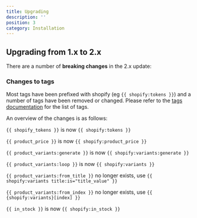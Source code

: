 ```yaml
---
title: Upgrading
description: ''
position: 3
category: Installation
---
```


## Upgrading from 1.x to 2.x

There are a number of **breaking changes** in the 2.x update:

### Changes to tags

Most tags have been prefixed with shopify (eg `{{ shopify:tokens }}`) and a number of tags have been removed or changed. Please refer to the [tags documentation](frontend/tags) for the list of tags.

An overview of the changes is as follows:

`{{ shopify_tokens }}` is now `{{ shopify:tokens }}`

`{{ product_price }}` is now `{{ shopify:product_price }}`

`{{ product_variants:generate }}` is now `{{ shopify:variants:generate }}`

`{{ product_variants:loop }}` is now `{{ shopify:variants }}`

`{{ product_variants:from_title }}` no longer exists, use `{{ shopify:variants title:is="title_value" }}`

`{{ product_variants:from_index }}` no longer exists, use `{{ {shopify:variants}[index] }}`

`{{ in_stock }}` is now `{{ shopify:in_stock }}`




